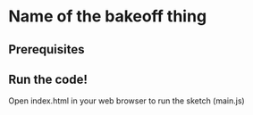 # Name of the bakeoff thing

## Prerequisites


## Run the code! 

Open index.html in your web browser to run the sketch (main.js)



